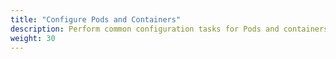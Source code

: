 ```yaml
---
title: "Configure Pods and Containers"
description: Perform common configuration tasks for Pods and containers.
weight: 30
---
```


